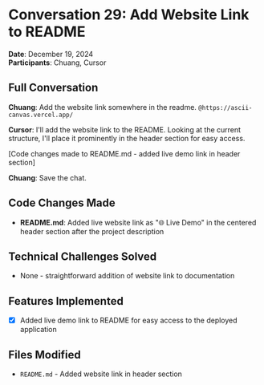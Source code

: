 # Conversation 29: Add Website Link to README

**Date**: December 19, 2024  
**Participants**: Chuang, Cursor

## Full Conversation

**Chuang**: Add the website link somewhere in the readme. `@https://ascii-canvas.vercel.app/ `

**Cursor**: I'll add the website link to the README. Looking at the current structure, I'll place it prominently in the header section for easy access.

[Code changes made to README.md - added live demo link in header section]

**Chuang**: Save the chat.

## Code Changes Made

- **README.md**: Added live website link as "🌐 Live Demo" in the centered header section after the project description

## Technical Challenges Solved

- None - straightforward addition of website link to documentation

## Features Implemented

- [x] Added live demo link to README for easy access to the deployed application

## Files Modified

- `README.md` - Added website link in header section 